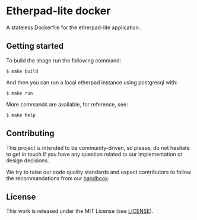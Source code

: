 # Etherpad-lite docker

A stateless Dockerfile for the etherpad-lite application.

## Getting started

To build the image run the following command:

```
$ make build
```

And then you can run a local etherpad instance using postgresql with:

```
$ make run
```

More commands are available, for reference, see:

```
$ make help
```

## Contributing

This project is intended to be community-driven, so please, do not hesitate to
get in touch if you have any question related to our implementation or design
decisions.

We try to raise our code quality standards and expect contributors to follow
the recommandations from our
[handbook](https://openfun.gitbooks.io/handbook/content).

## License

This work is released under the MIT License (see [LICENSE](./LICENSE)).
